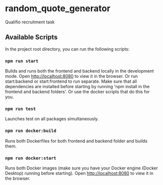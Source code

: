 # random_quote_generator
Qualifio recruitment task

## Available Scripts

In the project root directory, you can run the following scripts:

### `npm run start`

Builds and runs both the frontend and backend locally in the development mode.
Open [http://localhost:8080](http://localhost:8080) to view it in the browser.
Or run start:backend or start:frontend to run separate.
Make sure that all dependencies are installed before starting by running 'npm install in the frontend and backend folders'. Or use the docker scripts that do this for you.

### `npm run test`

Launches test on all packages simultaneously.

### `npm run docker:build`

Runs both Dockerfiles for both frontend and backend folder and builds them.

### `npm run docker:start`

Runs both Docker images (make sure you have your Docker engine (Docker Desktop) running before starting). Open [http://localhost:8080](http://localhost:8080) to view it in the browser.
